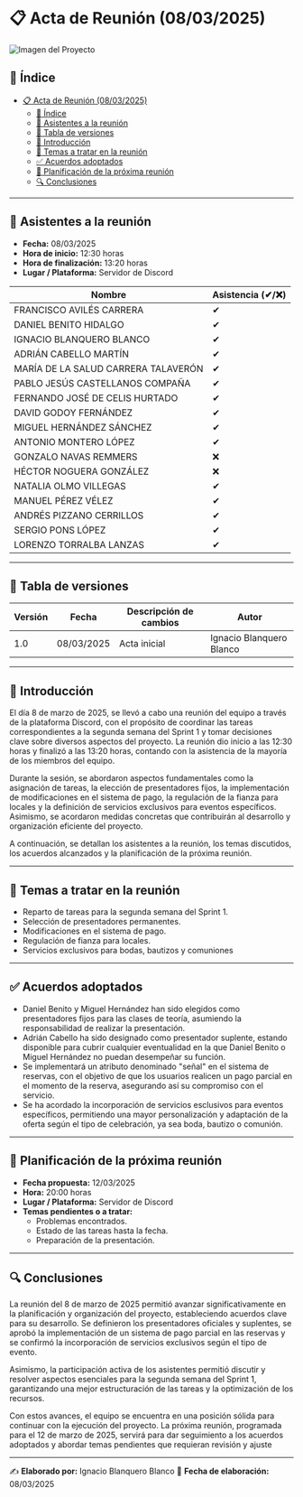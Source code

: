 # 📋 Acta de Reunión (08/03/2025)
![Imagen del Proyecto](https://www.informatica.us.es/docs/imagen-etsii/logo-ETSII-US-Vertical-Color.png)


## 📌 Índice
- [📋 Acta de Reunión (08/03/2025)](#-acta-de-reunión-08032025)
  - [📌 Índice](#-índice)
  - [👥 Asistentes a la reunión](#-asistentes-a-la-reunión)
  - [📌 Tabla de versiones](#-tabla-de-versiones)
  - [📝 Introducción](#-introducción)
  - [📌 Temas a tratar en la reunión](#-temas-a-tratar-en-la-reunión)
  - [✅ Acuerdos adoptados](#-acuerdos-adoptados)
  - [📅 Planificación de la próxima reunión](#-planificación-de-la-próxima-reunión)
  - [🔍 Conclusiones](#-conclusiones)

---

## 👥 Asistentes a la reunión
- **Fecha:** 08/03/2025
- **Hora de inicio:** 12:30 horas
- **Hora de finalización:** 13:20 horas
- **Lugar / Plataforma:** Servidor de Discord

| Nombre | Asistencia (✔/❌) |
|--------|-------------------|
| FRANCISCO AVILÉS CARRERA | ✔ |
| DANIEL BENITO HIDALGO | ✔  |
| IGNACIO BLANQUERO BLANCO | ✔ |
| ADRIÁN CABELLO MARTÍN | ✔ |
| MARÍA DE LA SALUD CARRERA TALAVERÓN | ✔ |
| PABLO JESÚS CASTELLANOS COMPAÑA | ✔ |
| FERNANDO JOSÉ DE CELIS HURTADO | ✔ |
| DAVID GODOY FERNÁNDEZ | ✔ |
| MIGUEL HERNÁNDEZ SÁNCHEZ | ✔ |
| ANTONIO MONTERO LÓPEZ | ✔ |
| GONZALO NAVAS REMMERS | ❌ |
| HÉCTOR NOGUERA GONZÁLEZ | ❌ |
| NATALIA OLMO VILLEGAS | ✔ |
| MANUEL PÉREZ VÉLEZ | ✔  |
| ANDRÉS PIZZANO CERRILLOS | ✔ |
| SERGIO PONS LÓPEZ | ✔ |
| LORENZO TORRALBA LANZAS | ✔ |

---

## 📌 Tabla de versiones

| Versión | Fecha | Descripción de cambios | Autor |
|---------|------|------------------------|-------|
| 1.0 | 08/03/2025 | Acta inicial | Ignacio Blanquero Blanco |

---

## 📝 Introducción
El día 8 de marzo de 2025, se llevó a cabo una reunión del equipo a través de la plataforma Discord, con el propósito de coordinar las tareas correspondientes a la segunda semana del Sprint 1 y tomar decisiones clave sobre diversos aspectos del proyecto. La reunión dio inicio a las 12:30 horas y finalizó a las 13:20 horas, contando con la asistencia de la mayoría de los miembros del equipo.

Durante la sesión, se abordaron aspectos fundamentales como la asignación de tareas, la elección de presentadores fijos, la implementación de modificaciones en el sistema de pago, la regulación de la fianza para locales y la definición de servicios exclusivos para eventos específicos. Asimismo, se acordaron medidas concretas que contribuirán al desarrollo y organización eficiente del proyecto.

A continuación, se detallan los asistentes a la reunión, los temas discutidos, los acuerdos alcanzados y la planificación de la próxima reunión.

---

## 📌 Temas a tratar en la reunión
- Reparto de tareas para la segunda semana del Sprint 1.
- Selección de presentadores permanentes.
- Modificaciones en el sistema de pago.
- Regulación de fianza para locales.
- Servicios exclusivos para bodas, bautizos y comuniones

---

## ✅ Acuerdos adoptados
- Daniel Benito y Miguel Hernández han sido elegidos como presentadores fijos para las clases de teoría, asumiendo la responsabilidad de realizar la presentación.
- Adrián Cabello ha sido designado como presentador suplente, estando disponible para cubrir cualquier eventualidad en la que Daniel Benito o Miguel Hernández no puedan desempeñar su función.
- Se implementará un atributo denominado "señal" en el sistema de reservas, con el objetivo de que los usuarios realicen un pago parcial en el momento de la reserva, asegurando así su compromiso con el servicio.
- Se ha acordado la incorporación de servicios esclusivos para eventos específicos, permitiendo una mayor personalización y adaptación de la oferta según el tipo de celebración, ya sea boda, bautizo o comunión.

---

## 📅 Planificación de la próxima reunión
- **Fecha propuesta:** 12/03/2025  
- **Hora:** 20:00 horas  
- **Lugar / Plataforma:** Servidor de Discord 
- **Temas pendientes o a tratar:**  
  - Problemas encontrados.  
  - Estado de las tareas hasta la fecha.  
  - Preparación de la presentación.  
---

## 🔍 Conclusiones
La reunión del 8 de marzo de 2025 permitió avanzar significativamente en la planificación y organización del proyecto, estableciendo acuerdos clave para su desarrollo. Se definieron los presentadores oficiales y suplentes, se aprobó la implementación de un sistema de pago parcial en las reservas y se confirmó la incorporación de servicios exclusivos según el tipo de evento.

Asimismo, la participación activa de los asistentes permitió discutir y resolver aspectos esenciales para la segunda semana del Sprint 1, garantizando una mejor estructuración de las tareas y la optimización de los recursos.

Con estos avances, el equipo se encuentra en una posición sólida para continuar con la ejecución del proyecto. La próxima reunión, programada para el 12 de marzo de 2025, servirá para dar seguimiento a los acuerdos adoptados y abordar temas pendientes que requieran revisión y ajuste

---

✍️ **Elaborado por:** Ignacio Blanquero Blanco 
📅 **Fecha de elaboración:** 08/03/2025